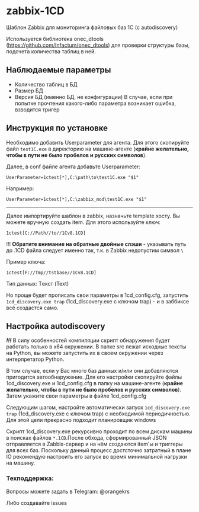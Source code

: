 # zabbix-1CD
Шаблон Zabbix для мониторинга файловых баз 1С (с autodiscovery)

Используется библиотека onec_dtools (https://github.com/Infactum/onec_dtools) для проверки структуры базы, подсчета количества таблиц в ней.

## Наблюдаемые параметры
* Количество таблиц в БД
* Размер БД
* Версия БД (именно БД, не конфигурации)
В случае, если при попытке прочтения какого-либо параметра возникает ошибка, взводится тригер

## Инструкция по установке
Необходимо добавить Userparameter для агента. 
Для этого скопируйте файл `test1C.exe` в директорию на машине-агенте (**крайне желательно, чтобы в пути не было пробелов и русских символов**). 

Далее, в conf файле агента добавьте Userparameter:
```
UserParameter=1ctest[*],C:\path\to\test1C.exe "$1"
```
Например:
```
UserParameter=1ctest[*],C:\zabbix_mod\test1C.exe "$1"
```
_____________

Далее импортируйте шаблон в zabbix, назначьте template хосту. 
Вы можете вручную создать item. Для этого используйте ключ:

```
1ctest[C://Path//to//1Cv8.1CD]
```

!!! **Обратите внимание на обратные двойные слэши** - указывать путь до .1CD файла следует именно так, т.к. в Zabbix недопустим символ `\`

Пример ключа:
```
1ctest[F://Tmp//tstbase//1Cv8.1CD]
```
Тип данных: Tекст (Text)

Но проще будет прописать свои параметры в 1cd_config.cfg, запустить `1cd_discovery.exe trap` (1cd_discovery.exe c ключом trap) - и в заббиксе всё создастся само.

## Настройка autodiscovery
***!!!*** В силу особенностей компиляции скрипт обнаружения будет работать только в x64 окружении. В папке src лежат исходные тексты на Python, вы можете запустить их в своем окружении через интерпретатор Python.

В том случае, если у Вас много баз данных и/или они добавляются пригодится автообнаружение. Для его настройки скопируйте файлы
1cd_discovery.exe и 1cd_config.cfg в папку на машине-агенте (**крайне желательно, чтобы в пути не было пробелов и русских символов**).
Затем укажите свои параметры в файле 1cd_config.cfg

Следующим шагом, настройте автоматически запуск `1cd_discovery.exe trap` (1cd_discovery.exe c ключом trap) с необходимой периодичностью. Для этой цели прекрасно подходит планировщик windows 

Скрипт 1cd_discovery.exe рекурсивно проходит по всем дискам машины в поисках файлов `*.1CD`.После обхода, сформированный JSON отправляется в Zabbix-сервер и на нём создаются item'ы и триггеры для всех баз. Поскольку данный процесс достсточно затратный в плане IO рекомендую настроить его запуск во время минимальной нагрузки на машину. 

### Техподдержка:
Вопросы можете задать в Telegram: @orangekrs

Либо создавайте issues
